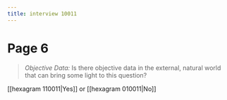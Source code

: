 ```yaml
---
title: interview 10011
---
```

# Page 6
> *Objective Data:* Is there objective data in the external, natural world that can bring some light to this question?

[[hexagram 110011|Yes]] or [[hexagram 010011|No]] 